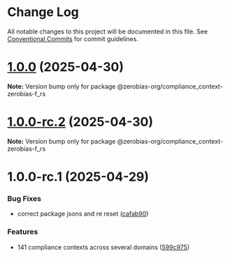 # Change Log

All notable changes to this project will be documented in this file.
See [Conventional Commits](https://conventionalcommits.org) for commit guidelines.

# [1.0.0](https://github.com/zerobias-org/compliance_context/compare/@zerobias-org/compliance_context-zerobias-f_rs@1.0.0-rc.2...@zerobias-org/compliance_context-zerobias-f_rs@1.0.0) (2025-04-30)

**Note:** Version bump only for package @zerobias-org/compliance_context-zerobias-f_rs





# [1.0.0-rc.2](https://github.com/zerobias-org/compliance_context/compare/@zerobias-org/compliance_context-zerobias-f_rs@1.0.0-rc.1...@zerobias-org/compliance_context-zerobias-f_rs@1.0.0-rc.2) (2025-04-30)

**Note:** Version bump only for package @zerobias-org/compliance_context-zerobias-f_rs





# 1.0.0-rc.1 (2025-04-29)


### Bug Fixes

* correct package jsons and re reset ([cafab90](https://github.com/zerobias-org/compliance_context/commit/cafab90b3771e45ffeefa4ea2dca415266baa99f))


### Features

* 141 compliance contexts across several domains ([599c975](https://github.com/zerobias-org/compliance_context/commit/599c975fcf3da5bbfffe4113c7f5f793e5231e68))
